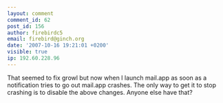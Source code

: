 ```yaml
---
layout: comment
comment_id: 62
post_id: 156
author: firebirdc5
email: firebird@ginch.org
date: '2007-10-16 19:21:01 +0200'
visible: true
ip: 192.60.228.96
---
```

That seemed to fix growl but now when I launch mail.app as soon as a notification tries to go out mail.app crashes.  The only way to get it to stop crashing is to disable the above changes.  Anyone else have that?
